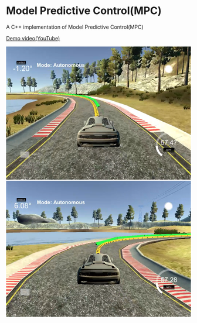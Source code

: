 # Model Predictive Control(MPC)

A C++ implementation of Model Predictive Control(MPC)

[Demo video(YouTube)](https://www.youtube.com/watch?v=5syxpdcEfLA)

![](./images/image1.png) 
![](./images/image2.png)

